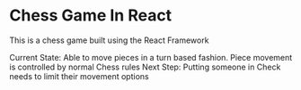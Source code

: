 # Chess Game In React

This is a chess game built using the React Framework

Current State: Able to move pieces in a turn based fashion. Piece movement is controlled by normal Chess rules
Next Step: Putting someone in Check needs to limit their movement options


